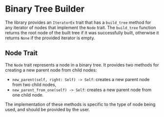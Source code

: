 # Binary Tree Builder

The library provides an `IteratorEx` trait that has a `build_tree` method for any iterator of nodes that implement the `Node` trait.
The `build_tree` function returns the root node of the built tree if it was successfully built, otherwise it returns `None` if the provided
iterator is empty.

## Node Trait

The `Node` trait represents a node in a binary tree. It provides two methods for creating a new parent node from child nodes:

- `new_parent(self, right: Self) -> Self`: creates a new parent node from two child nodes,
- `new_parent_from_one(self) -> Self`: creates a new parent node from one child node.

The implementation of these methods is specific to the type of node being used, and should be provided by the user.
